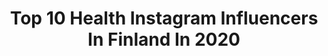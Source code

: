---
title: Top 10 Health Instagram Influencers In Finland In 2020
description: >-
  Find top health Instagram influencers in Finland in 2020. Most popular hashtags: #monday #nature #springvibes #arvonta.
platform: Instagram
profiles:
  - username: "petrakorpi"
    fullname: >-
      P E T R A  W
    location: "Finland"
    followers: 20355
    engagement: 696
    commentsToLikes: 0.082864
    id: ck13cwag72h8p0i19yuspamka
    verified: false
    hashtags: "#tiilih, #uniikki, #happiness, #kuusamo"
  - username: "mindbodyhealth_mia"
    fullname: >-
      Mia
    location: "Finland"
    followers: 2398
    engagement: 1857
    commentsToLikes: 0.087057
    id: ckaos1gg8pq6x0i78e3kteybb
    verified: false
    hashtags: "#inkedgirls, #shoulderworkout, #unikko, #workingwoman"
  - username: "veerabianca"
    fullname: >-
      VEERA BIANCA »
    location: "Finland"
    followers: 33702
    engagement: 305
    commentsToLikes: 0.041022
    id: ck14lqh86vz8h0i19952flo07
    verified: false
    hashtags: "#doggosforlife, #togetherintravel, #dalgonacoffee, #selfisolation"
  - username: "vilmabergenheim"
    fullname: >-
      Vilma Bergenheim
    location: "Finland"
    followers: 7970
    engagement: 606
    commentsToLikes: 0.059361
    id: ck15rhcxs7xtu0i1950h06xcx
    verified: false
    hashtags: "#maidoton, #luomua, #tgif, #newproject"
  - username: "linden.emilia"
    fullname: >-
      Emilia Lindén Fitness Coach🇫🇮
    location: "Finland"
    followers: 37308
    engagement: 499
    commentsToLikes: 0.013035
    id: ck0w1mxq1k4n60i194231cxqm
    verified: false
    hashtags: "#hang, #weekendoff, #chillevening, #monday"
  - username: "sallanyholm"
    fullname: >-
      Redhead, hsp, different
    location: "Finland"
    followers: 13659
    engagement: 325
    commentsToLikes: 0.083458
    id: ck5pxwwkht9k80i11fhp94wh9
    verified: false
    hashtags: "#youmatter, #peersupport, #magic, #bodypositivity"
  - username: "romeolicciardotoivola"
    fullname: >-
      Romeo Romeo Licciardo Toivola
    location: "Finland"
    followers: 20013
    engagement: 1785
    commentsToLikes: 0.024124
    id: ck14kv5utrgrv0i196xm1m5ho
    verified: false
    hashtags: "#iloveanimals, #releasedalive, #life, #hair"
  - username: "minna_vauhkonen"
    fullname: >-
      Food Photography - Minna
    location: "Finland"
    followers: 3547
    engagement: 2806
    commentsToLikes: 0.107748
    id: ckaosb0jyqx4b0i78yui9xiie
    verified: false
    hashtags: "#perheenruokavuosi, #fruitshootcollab, #veryveryblueberries, #belightinspireddrinks"
  - username: "petra.mustonen"
    fullname: >-
      Petra Mustonen | Fitness
    location: "Finland"
    followers: 2721
    engagement: 2170
    commentsToLikes: 0.087373
    id: ck6uhiee59amf0j719jqsu1n4
    verified: false
    hashtags: "#solgar, #fitnessclassic2020, #blondehighlights, #finland"
  - username: "tuuliatalvio"
    fullname: >-
      TUULIA TALVIO
    location: "Finland"
    followers: 23612
    engagement: 263
    commentsToLikes: 0.027239
    id: ck55k2sv7ybmu0i11n435241o
    verified: false
    hashtags: "#summermemories, #hugconcept, #glutenfree, #eatingwell"
---